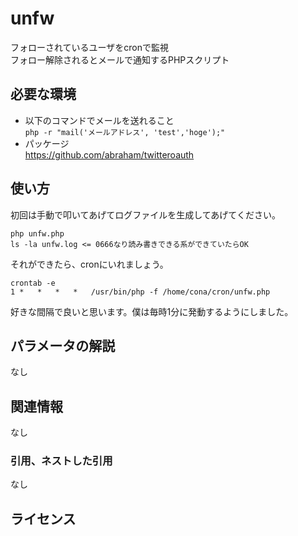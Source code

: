 unfw
====
フォローされているユーザをcronで監視  
フォロー解除されるとメールで通知するPHPスクリプト
 
必要な環境
-----
* 以下のコマンドでメールを送れること  
``php -r "mail('メールアドレス', 'test','hoge');"``
* パッケージ  
https://github.com/abraham/twitteroauth

使い方
------
初回は手動で叩いてあげてログファイルを生成してあげてください。  

    php unfw.php
    ls -la unfw.log <= 0666なり読み書きできる系ができていたらOK
    
それができたら、cronにいれましょう。

    crontab -e
    1 *   *   *   *   /usr/bin/php -f /home/cona/cron/unfw.php
    
好きな間隔で良いと思います。僕は毎時1分に発動するようにしました。
 
パラメータの解説
----------------
なし
 
関連情報
--------
なし
 
### 引用、ネストした引用
なし
 
ライセンス
----------
